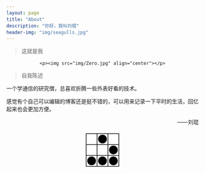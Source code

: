 ```yaml
---
layout: page
title: "About"
description: "你好，我叫刘琨"
header-img: "img/seagulls.jpg"
---
```


> 这就是我

<center>

    <p><img src="img/Zero.jpg" align="center"></p>
</center>

> 自我陈述

一个学通信的研究僧，总喜欢折腾一些外表好看的技术。

感觉有个自己可以编辑的博客还是挺不错的，可以用来记录一下平时的生活，回忆起来也会更加方便。

<p align="right">——刘琨</p>

<center>
    <p><img src="img/hacker.png" align="center"></p>
</center>
